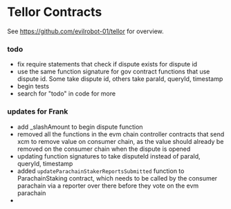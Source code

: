# Tellor Contracts

See https://github.com/evilrobot-01/tellor for overview.

### todo
- fix require statements that check if dispute exists for dispute id
- use the same function signature for gov contract functions that use dispute id. Some take dispute id, others take paraId, queryId, timestamp
- begin tests
- search for "todo" in code for more


### updates for Frank
- add _slashAmount to begin dispute function
- removed all the functions in the evm chain controller contracts that send xcm to remove value on consumer chain, as the value should already be removed on the consumer chain when the dispute is opened
- updating function signatures to take disputeId instead of paraId, queryId, timestamp
- added `updateParachainStakerReportsSubmitted` function to ParachainStaking contract, which needs to be called by the consumer parachain via a reporter over there before they vote on the evm parachain
- 